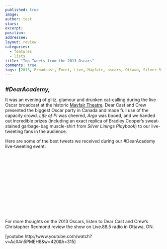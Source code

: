 ```yaml
---
published: true
image:
author: test 
stars: 
excerpt: 
position: 
addressee: 
layout: review
categories:
  - features
  - lists
title: "Top Tweets from the 2013 Oscars"
comments: true
tags: [2013, Broadcast, Event, Live, Mayfair, oscars, Ottawa, Silver Stamps, Theatre, Tweet, Twitter]
---
```

<div><p><span class="full-image-block ssNonEditable"><span><a href="/letters/2013/2/25/top-tweets-from-the-2013-oscars.html"><img src="http://static.squarespace.com/static/5005f6bcc4aa41161b33e89e/5329cf1fe4b07c068ebf74de/5329cf1fe4b07c068ebf77cb/1361814585437/Mayfair%20Oscars%202013.jpg" alt="" /></a></span></span></p>
<p><em><strong style="font-size:130%;">#DearAcademy,</strong></em></p>
<p>It was an evening of glitz, glamour and drunken cat-calling during the live Oscar broadcast at the historic <a href="http://bank.mayfairtheatre.ca/"><span style="text-decoration:underline;">Mayfair Theatre</span></a>. Dear Cast and Crew presented the biggest Oscar party in Canada and made full use of the capacity crowd. <em>Life of Pi</em> was cheered, <em>Argo</em> was booed, and we handed out incredible prizes (including an exact replica of Bradley Cooper&rsquo;s sweat-stained garbage-bag muscle-shirt from <em>Silver Linings Playbook</em>) to our live-tweeting fans in the audience.</p>
<p>Here are some of the best tweets we received during our #DearAcademy live-tweeting event:</p>
<p><span class="full-image-block ssNonEditable"><span><img src="http://static.squarespace.com/static/5005f6bcc4aa41161b33e89e/5329cf1fe4b07c068ebf74de/5329cf20e4b07c068ebf7d75/1361814975727/DearAcademy%20Oscar%20Mayfair%20live%20tweet%201.png" alt="" /></span></span></p>
<p><span class="full-image-block ssNonEditable"><span><img src="http://static.squarespace.com/static/5005f6bcc4aa41161b33e89e/5329cf1fe4b07c068ebf74de/5329cf20e4b07c068ebf7d76/1361815015025/DearAcademy%20Oscar%20Mayfair%20live%20tweet%202.png" alt="" /></span></span></p>
<p><span class="full-image-block ssNonEditable"><span><img src="http://static.squarespace.com/static/5005f6bcc4aa41161b33e89e/5329cf1fe4b07c068ebf74de/5329cf20e4b07c068ebf7d77/1361815031057/DearAcademy%20Oscar%20Mayfair%20live%20tweet%203.png" alt="" /></span></span></p>
<p><span class="full-image-block ssNonEditable"><span><img src="http://static.squarespace.com/static/5005f6bcc4aa41161b33e89e/5329cf1fe4b07c068ebf74de/5329cf20e4b07c068ebf7d78/1361815051337/DearAcademy%20Oscar%20Mayfair%20live%20tweet%204.png" alt="" /></span></span></p>
<p><span class="full-image-block ssNonEditable"><span><img src="http://static.squarespace.com/static/5005f6bcc4aa41161b33e89e/5329cf1fe4b07c068ebf74de/5329cf20e4b07c068ebf7d79/1361815065127/DearAcademy%20Oscar%20Mayfair%20live%20tweet%205.png" alt="" /></span></span></p>
<p><span class="full-image-block ssNonEditable"><span><img src="http://static.squarespace.com/static/5005f6bcc4aa41161b33e89e/5329cf1fe4b07c068ebf74de/5329cf20e4b07c068ebf7d7a/1361815077813/DearAcademy%20Oscar%20Mayfair%20live%20tweet%206.png" alt="" /></span></span></p>
<p><span class="full-image-block ssNonEditable"><span><img src="http://static.squarespace.com/static/5005f6bcc4aa41161b33e89e/5329cf1fe4b07c068ebf74de/5329cf20e4b07c068ebf7d7b/1361815095527/DearAcademy%20Oscar%20Mayfair%20live%20tweet%207.png" alt="" /></span></span></p>
<p><span class="full-image-block ssNonEditable"><span><img src="http://static.squarespace.com/static/5005f6bcc4aa41161b33e89e/5329cf1fe4b07c068ebf74de/5329cf20e4b07c068ebf7d7c/1361815107024/DearAcademy%20Oscar%20Mayfair%20live%20tweet%208.png" alt="" /></span></span></p>
<p><span class="full-image-block ssNonEditable"><span><img src="http://static.squarespace.com/static/5005f6bcc4aa41161b33e89e/5329cf1fe4b07c068ebf74de/5329cf20e4b07c068ebf7d7d/1361815123023/DearAcademy%20Oscar%20Mayfair%20live%20tweet%209.png" alt="" /></span></span></p>
<p><span class="full-image-block ssNonEditable"><span><img src="http://static.squarespace.com/static/5005f6bcc4aa41161b33e89e/5329cf1fe4b07c068ebf74de/5329cf20e4b07c068ebf7d7e/1361815158347/DearAcademy%20Oscar%20Mayfair%20live%20tweet%2010.png" alt="" /></span></span></p>
<p><span class="full-image-block ssNonEditable"><span><img src="http://static.squarespace.com/static/5005f6bcc4aa41161b33e89e/5329cf1fe4b07c068ebf74de/5329cf20e4b07c068ebf7d7f/1361815172003/DearAcademy%20Oscar%20Mayfair%20live%20tweet%2011.png" alt="" /></span></span></p>
<p><span class="full-image-block ssNonEditable"><span><img src="http://static.squarespace.com/static/5005f6bcc4aa41161b33e89e/5329cf1fe4b07c068ebf74de/5329cf20e4b07c068ebf7d80/1361815192153/DearAcademy%20Oscar%20Mayfair%20live%20tweet%2012.png" alt="" /></span></span></p>
<p><span class="full-image-block ssNonEditable"><span><img src="http://static.squarespace.com/static/5005f6bcc4aa41161b33e89e/5329cf1fe4b07c068ebf74de/5329cf20e4b07c068ebf7d81/1361815207153/DearAcademy%20Oscar%20Mayfair%20live%20tweet%2013.png" alt="" /></span></span></p>
<p><span class="full-image-block ssNonEditable"><span><img src="http://static.squarespace.com/static/5005f6bcc4aa41161b33e89e/5329cf1fe4b07c068ebf74de/5329cf20e4b07c068ebf7d82/1361815239967/DearAcademy%20Oscar%20Mayfair%20live%20tweet%2015.png" alt="" /></span></span></p>
<p><span class="full-image-block ssNonEditable"><span><img src="http://static.squarespace.com/static/5005f6bcc4aa41161b33e89e/5329cf1fe4b07c068ebf74de/5329cf20e4b07c068ebf7d83/1361815255083/DearAcademy%20Oscar%20Mayfair%20live%20tweet%2016.png" alt="" /></span></span></p>
<p>For more thoughts on the 2013 Oscars, listen to Dear Cast and Crew&rsquo;s Christopher Redmond review the show on Live.88.5 radio in Ottawa, ON.</p>
<p>[youtube http://www.youtube.com/watch?v=AcX4n5PMEH8&amp;w=420&amp;h=315]</p></div>
